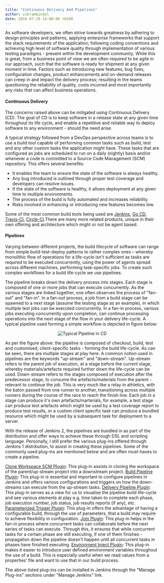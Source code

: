 ```yaml
---
title: "Continuous Delivery And Pipelines"
author: vikrambindal
date: 2016-07-29 14:00:00 +0200
---
```


As software developers, we often strive towards greatness by adhering to design principles 
and patterns, applying enterprise frameworks that support the stack requirements of the 
application; following coding conventions and achieving high level of software quality through 
implementation of various testing paradigms - present within the development community. While 
this is great, from a business point of view we are often required to be agile in our approach, 
such that the software is ready for shipment at any given moment in time. Factors such as 
introducing new features, bug fixes, configuration changes, product enhancements and 
on-demand releases can creep in and impact the delivery process; resulting in the teams 
questioning the reliability of quality, costs incurred and most importantly any risks that can 
affect business operations.<!--more-->

#### Continuous Delivery 


The concerns raised above can be mitigated using Continuous Delivery (CD). The goal of CD is to 
keep software in a release state at any given time throughout its life cycle, and enable a 
repetitive and reliable way to deploy software to any environment - should the need arise.

A typical strategy followed from a DevOps perspective across teams is to use a build tool capable 
of performing common tasks such as build, test and any other custom tasks the application might 
have. These tasks that are configured as jobs are scheduled to run on a daily (nightly) basis 
and/or whenever a code is committed to a Source Code Management (SCM) repository. This 
offers several benefits:


- It enables the team to ensure the state of the software is always healthy.
- Any bug introduced is outlined through proper test coverage and developers can resolve issues.
- If the state of the software is healthy, it allows deployment at any given time to multiple environments.
- The process of the build is fully automated and increases reliability.
- Risks involved in enhancing or introducing new features becomes low.

Some of the most common build tools being used are [Jenkins](https://jenkins.io/), [Go CD](https://www.go.cd), [Travis-CI](https://travis-ci.org/), [Circle-CI](https://circleci.com/).There are many more related products, unique in their own offering and architecture which might or not be agent based. 

#### Pipelines

Varying between different projects, the build lifecycle of software can range from simple 
build-test-deploy patterns to rather complex ones – whereby monolithic flow of operations for 
a life-cycle isn't sufficient as tasks are required to be executed concurrently, using the 
power of agents spread across different machines, performing task-specific jobs. To create 
such complex workflows for a build life-cycle we use pipelines. 

The pipeline breaks down the delivery process into stages. Each stage is composed of one or 
more jobs that can execute concurrently. As the various stages are linked together, one often 
observes the process of "fan-out" and "fan-in". In a fan-out process, a job from a build stage
can be spawned to a next stage (assume the testing stage as an example), in which multiple test 
jobs can be executed concurrently. In a fan-in process, various jobs executing concurrently upon 
completion, can continue processing operations into the next stage of the flow in your delivery 
life-cycle. A typical pipeline used forming a simple workflow is depicted in figure below:

<center>
  <img title="Typical Pipeline in CD" src="{{ site.baseurl }}/images/Pipeline.png"/>
</center>


As per the figure above: the pipeline is composed of checkout, build, test and customised, 
client-specific tasks - forming the build life-cycle. As can be seen, there are multiple stages 
at play here. A common notion used in pipelines are the keywords "up-stream" and "down-stream". 
Up-stream refers to the parent job of execution, at a stage before the current stage, whereby 
materials/artefacts required further down the life-cycle can be used. Down-stream refers to the 
stages composed of execution after the predecessor stage, to consume the artefacts/materials 
from the parent - relevant to continue the job. This is very much like a relay in athletics, with the 
baton passed from one runner to another, transitioning across multiple runners during the course 
of the race to reach the finish line. Each job in a stage can produce it's own artefacts/marterials,
for example, a test stage can produce test artefacts which might be used by a test coverage report
to produce test results, or a custom client specific task can produce a bundled resource which 
might be used by a subsequent task for deployment to a server. 

With the release of Jenkins 2, the pipelines are bundled in as part of the distribution and offer
ways to achieve these through DSL and scripting language. Personally, I still prefer the various 
plug-ins offered through Jenkins 1 distribution, to assist in creating these pipelines. Some of the 
commonly used plug-ins are mentioned below and are often must-haves to create a pipeline.

[Clone Workspace SCM Plugin](https://wiki.jenkins-ci.org/display/JENKINS/Clone+Workspace+SCM+Plugin): 
This plug-in assists in cloning the workspace of the parent/up-stream project into a downstream project.
[Build Pipeline Plugin](https://wiki.jenkins-ci.org/display/JENKINS/Build+Pipeline+Plugin): 
This plug-in is essential and important to configure pipelines in Jenkins and offers various 
configurations and triggers on how the down-streams can execute from the up-stream tasks. 
[Delivery Pipeline Plugin](https://wiki.jenkins-ci.org/display/JENKINS/Delivery+Pipeline+Plugin): 
This plug-in serves as a view for us to visualise the pipeline build life-cycle and see various 
elements at play e.g. time taken to complete each phase, job execution number, job status, job 
results reports (if any), etc. 
[Parameterized Trigger Plugin](https://wiki.jenkins-ci.org/display/JENKINS/Parameterized+Trigger+Plugin): 
This plug-in offers the advantage of having a configurable build, through the use of parameters, 
that a build may require to achieve flexibility in configuration.
[Join Plugin](https://wiki.jenkins-ci.org/display/JENKINS/Join+Plugin): 
This plug-in helps in the fan-in process where concurrent tasks can collaborate before the next 
series of tasks can execute. Through this, it ensures that while concurrent tasks for a certain 
phase are still executing, if one of them finishes - propagation down the pipeline doesn't happen 
until all concurrent tasks in phases have finished executing. 
[Environment Inject Plugin](https://wiki.jenkins-ci.org/display/JENKINS/EnvInject+Plugin): 
This plug-in makes it easier to introduce user defined environment variables throughout the use of 
a build. This is especially useful when we read values from a properties’ file and want to use that in 
our build process. 

The above listed plug-ins can be installed in Jenkins through the "Manage Plug-ins" sections under 
"Manage Jenkins" link.
